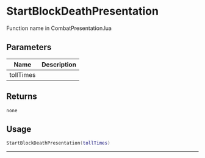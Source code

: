 # StartBlockDeathPresentation

Function name in CombatPresentation.lua

## Parameters

| Name      | Description |
| --------- | ----------- |
| tollTimes |             |

## Returns

`none`

## Usage

```lua
StartBlockDeathPresentation(tollTimes)
```

---
